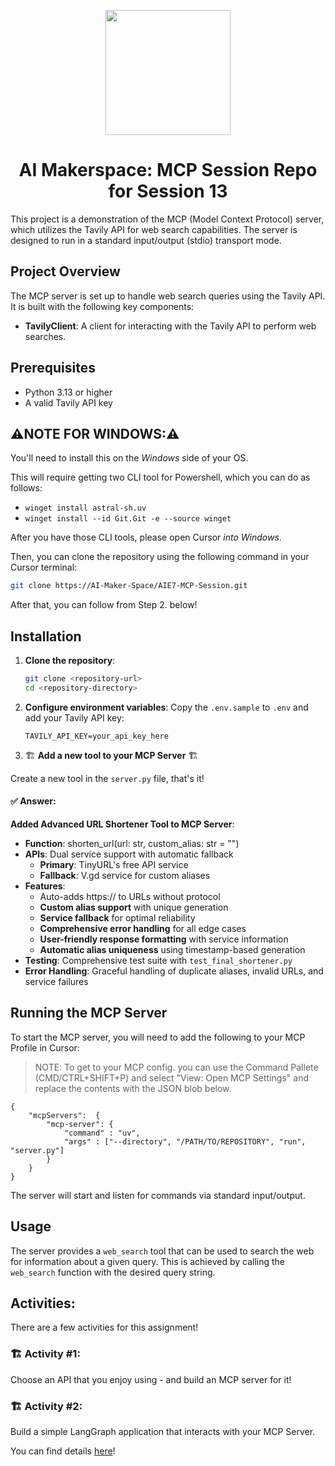<p align = "center" draggable=”false” ><img src="https://github.com/AI-Maker-Space/LLM-Dev-101/assets/37101144/d1343317-fa2f-41e1-8af1-1dbb18399719" 
     width="200px"
     height="auto"/>
</p>

## <h1 align="center" id="heading">AI Makerspace: MCP Session Repo for Session 13</h1>

This project is a demonstration of the MCP (Model Context Protocol) server, which utilizes the Tavily API for web search capabilities. The server is designed to run in a standard input/output (stdio) transport mode.

## Project Overview

The MCP server is set up to handle web search queries using the Tavily API. It is built with the following key components:

- **TavilyClient**: A client for interacting with the Tavily API to perform web searches.

## Prerequisites

- Python 3.13 or higher
- A valid Tavily API key

## ⚠️NOTE FOR WINDOWS:⚠️

You'll need to install this on the *Windows* side of your OS. 

This will require getting two CLI tool for Powershell, which you can do as follows:

- `winget install astral-sh.uv`
- `winget install --id Git.Git -e --source winget`

After you have those CLI tools, please open Cursor *into Windows*.

Then, you can clone the repository using the following command in your Cursor terminal:

```bash
git clone https://AI-Maker-Space/AIE7-MCP-Session.git
```

After that, you can follow from Step 2. below!

## Installation

1. **Clone the repository**:
   ```bash
   git clone <repository-url>
   cd <repository-directory>
   ```

2. **Configure environment variables**:
Copy the `.env.sample` to `.env` and add your Tavily API key:
   ```
   TAVILY_API_KEY=your_api_key_here
   ```

3. 🏗️ **Add a new tool to your MCP Server** 🏗️

Create a new tool in the `server.py` file, that's it!

#### ✅ Answer:
**Added Advanced URL Shortener Tool to MCP Server**:
- **Function**: shorten_url(url: str, custom_alias: str = "")
- **APIs**: Dual service support with automatic fallback
  - **Primary**: TinyURL's free API service
  - **Fallback**: V.gd service for custom aliases
- **Features**:
  - Auto-adds https:// to URLs without protocol
  - **Custom alias support** with unique generation
  - **Service fallback** for optimal reliability
  - **Comprehensive error handling** for all edge cases
  - **User-friendly response formatting** with service information
  - **Automatic alias uniqueness** using timestamp-based generation
- **Testing**: Comprehensive test suite with `test_final_shortener.py`
- **Error Handling**: Graceful handling of duplicate aliases, invalid URLs, and service failures

## Running the MCP Server

To start the MCP server, you will need to add the following to your MCP Profile in Cursor:

> NOTE: To get to your MCP config. you can use the Command Pallete (CMD/CTRL+SHIFT+P) and select "View: Open MCP Settings" and replace the contents with the JSON blob below.

```
{
    "mcpServers":  {
        "mcp-server": {
            "command" : "uv",
            "args" : ["--directory", "/PATH/TO/REPOSITORY", "run", "server.py"]
        }
    }
}
```

The server will start and listen for commands via standard input/output.

## Usage

The server provides a `web_search` tool that can be used to search the web for information about a given query. This is achieved by calling the `web_search` function with the desired query string.

## Activities: 

There are a few activities for this assignment!

### 🏗️ Activity #1: 

Choose an API that you enjoy using - and build an MCP server for it!

### 🏗️ Activity #2: 

Build a simple LangGraph application that interacts with your MCP Server.

You can find details [here](https://github.com/langchain-ai/langchain-mcp-adapters)!
